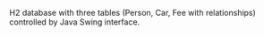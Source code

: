 H2 database with three tables (Person, Car, Fee with relationships) controlled by Java Swing interface.
